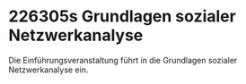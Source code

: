 # 226305s Grundlagen sozialer Netzwerkanalyse
Die Einführungsveranstaltung führt in die Grundlagen sozialer Netzwerkanalyse ein. 
